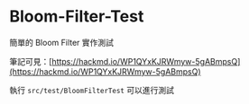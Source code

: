 # Bloom-Filter-Test

簡單的 Bloom Filter 實作測試

筆記可見：[https://hackmd.io/WP1QYxKJRWmyw-5gABmpsQ](https://hackmd.io/WP1QYxKJRWmyw-5gABmpsQ)

執行 `src/test/BloomFilterTest` 可以進行測試
